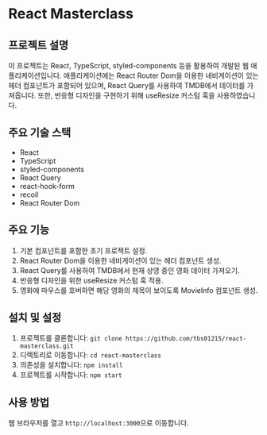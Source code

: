 # React Masterclass

## 프로젝트 설명

이 프로젝트는 React, TypeScript, styled-components 등을 활용하여 개발된 웹 애플리케이션입니다. 애플리케이션에는 React Router Dom을 이용한 네비게이션이 있는 헤더 컴포넌트가 포함되어 있으며, React Query를 사용하여 TMDB에서 데이터를 가져옵니다. 또한, 반응형 디자인을 구현하기 위해 useResize 커스텀 훅을 사용하였습니다.

## 주요 기술 스택

- React
- TypeScript
- styled-components
- React Query
- react-hook-form
- recoil
- React Router Dom

## 주요 기능

1. 기본 컴포넌트를 포함한 초기 프로젝트 설정.
2. React Router Dom을 이용한 네비게이션이 있는 헤더 컴포넌트 생성.
3. React Query를 사용하여 TMDB에서 현재 상영 중인 영화 데이터 가져오기.
4. 반응형 디자인을 위한 useResize 커스텀 훅 적용.
5. 영화에 마우스를 호버하면 해당 영화의 제목이 보이도록 MovieInfo 컴포넌트 생성.

## 설치 및 설정

1. 프로젝트를 클론합니다: `git clone https://github.com/tbs01215/react-masterclass.git`
2. 디렉토리로 이동합니다: `cd react-masterclass`
3. 의존성을 설치합니다: `npm install`
4. 프로젝트를 시작합니다: `npm start`

## 사용 방법

웹 브라우저를 열고 `http://localhost:3000`으로 이동합니다.
